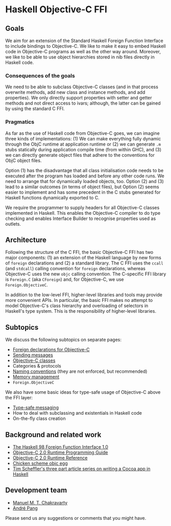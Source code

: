 # Haskell Objective-C FFI

## Goals


We aim for an extension of the Standard Haskell Foreign Function Interface to include bindings to Objective-C.  We like to make it easy to embed Haskell code in Objective-C programs as well as the other way around.  Moreover, we like to be able to use object hierarchies stored in nib files directly in Haskell code.

### Consequences of the goals


We need to be able to subclass Objective-C classes (and in that process overwrite methods, add new class and instance methods, and add properties).  We only directly support properties with setter and getter methods and not direct access to ivars; although, the latter can be gained by using the standard C FFI.

### Pragmatics


As far as the use of Haskell code from Objective-C goes, we can imagine three kinds of implementations: (1) We can make everything fully dynamic through the ObjC runtime at application runtime or (2) we can generate `.m` stubs statically during application compile time (from within GHC), and (3) we can directly generate object files that adhere to the conventions for ObjC object files.


Option (1) has the disadvantage that all class initialisation code needs to be executed after the program has loaded and before any other code runs.  We need to arrange that for dynamically loaded objects, too.  Option (2) and (3) lead to a similar outcomes (in terms of object files), but Option (2) seems easier to implement and has some precedent in the C stubs generated for Haskell functions dynamically exported to C.


We require the programmer to supply headers for all Objective-C classes implemented in Haskell.  This enables the Objective-C compiler to do type checking and enables Interface Builder to recognise properties used as outlets.

## Architecture


Following the structure of the C FFI, the basic Objective-C FFI has two major components: (1) an extension of the Haskell language by new forms of `foreign` declarations and (2) a standard library.  The C FFI uses the `ccall` (and `stdcall`) calling convention for `foreign` declarations, whereas Objective-C uses the new `objc` calling convention.  The C-specific FFI library is `Foreign.C` (aka `CForeign`) and, for Objective-C, we use `Foreign.ObjectiveC`.


In addition to the low-level FFI, higher-level libraries and tools may provide more convenient APIs.  In particular, the basic FFI makes no attempt to model Objective-C's class hierarchy and overloading of selectors in Haskell's type system.  This is the responsibility of higher-level libraries.

## Subtopics


We discuss the following subtopics on separate pages:

- [Foreign declarations for Objective-C](objective-c/foreign-declarations)
- [Sending messages](objective-c/messaging)
- [Objective-C classes](objective-c/classes)
- Categories & protocols
- [Naming conventions](objective-c/naming) (they are not enforced, but recommended)
- [Memory management](objective-c/memory-management)
- `Foreign.ObjectiveC`


We also have some basic ideas for type-safe usage of Objective-C above the FFI layer:

- [Type-safe messaging](objective-c/type-safe-messaging)
- How to deal with subclassing and existentials in Haskell code
- On-the-fly class creation

## Background and related work

- [ The Haskell 98 Foreign Function Interface 1.0](http://www.cse.unsw.edu.au/~chak/haskell/ffi/ffi/ffi.html)
- [ Objective-C 2.0 Runtime Programming Guide](http://developer.apple.com/mac/library/documentation/Cocoa/Conceptual/ObjCRuntimeGuide/Introduction/Introduction.html)
- [ Objective-C 2.0 Runtime Reference](https://developer.apple.com/documentation/Cocoa/Reference/ObjCRuntimeRef/Reference/reference.html)
- [ Chicken scheme objc egg](http://chicken.wiki.br/objc)
- [ Tim Scheffler's three part article series on writing a Cocoa app in Haskell](http://tscheff.blogspot.com/2010/03/cocoa-application-almost-completely.html)

## Development team

- [ Manuel M. T. Chakravarty](http://www.cse.unsw.edu.au/~chak/)
- [ André Pang](http://algorithm.com.au/)


Please send us any suggestions or comments that you might have.
